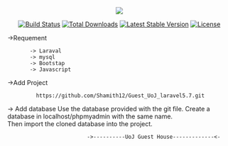 <p align="center"><img src="https://laravel.com/assets/img/components/logo-laravel.svg"></p>

<p align="center">
<a href="https://travis-ci.org/laravel/framework"><img src="https://travis-ci.org/laravel/framework.svg" alt="Build Status"></a>
<a href="https://packagist.org/packages/laravel/framework"><img src="https://poser.pugx.org/laravel/framework/d/total.svg" alt="Total Downloads"></a>
<a href="https://packagist.org/packages/laravel/framework"><img src="https://poser.pugx.org/laravel/framework/v/stable.svg" alt="Latest Stable Version"></a>
<a href="https://packagist.org/packages/laravel/framework"><img src="https://poser.pugx.org/laravel/framework/license.svg" alt="License"></a>
</p>



->Requement

           -> Laraval
           -> mysql
           -> Bootstap
           -> Javascript
           
 ->Add Project 
 
             https://github.com/Shamith12/Guest_UoJ_laravel5.7.git
            
  -> Add database
           Use the database provided with the git file. Create a database in localhost/phpmyadmin with the same name. \
           Then import the cloned database into the project.
           
         
         
                             
                             
                             
                             
                             ->----------UoJ Guest House-------------<-
      
